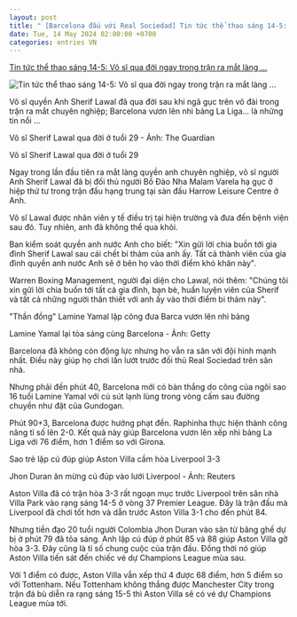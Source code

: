 ```yaml
---
layout: post
title: " [Barcelona đấu với Real Sociedad] Tin tức thể thao sáng 14-5: Võ sĩ qua đời ngay trong trận ra mắt làng ..."
date: Tue, 14 May 2024 02:00:00 +0700
categories: entries VN
---
```

[Tin tức thể thao sáng 14-5: Võ sĩ qua đời ngay trong trận ra mắt làng ...](https://tuoitre.vn/tin-tuc-the-thao-sang-14-5-vo-si-qua-doi-ngay-trong-tran-ra-mat-lang-quyen-anh-chuyen-nghiep-20240514035428403.htm)

![Tin tức thể thao sáng 14-5: Võ sĩ qua đời ngay trong trận ra mắt làng ...](https://cdn1.tuoitre.vn/zoom/600_315/471584752817336320/2024/5/14/capture-17156331472612881102-0-0-415-793-crop-17156359358681795073618.jpg)

Võ sĩ quyền Anh Sherif Lawal đã qua đời sau khi ngã gục trên võ đài trong trận ra mắt chuyên nghiệp; Barcelona vươn lên nhì bảng La Liga... là những tin nổi ...

Võ sĩ Sherif Lawal qua đời ở tuổi 29 - Ảnh: The Guardian

Võ sĩ Sherif Lawal qua đời ở tuổi 29

Ngay trong lần đầu tiên ra mắt làng quyền anh chuyên nghiệp, võ sĩ người Anh Sherif Lawal đã bị đối thủ người Bồ Đào Nha Malam Varela hạ gục ở hiệp thứ tư trong trận đấu hạng trung tại sàn đấu Harrow Leisure Centre ở Anh.

Võ sĩ Lawal được nhân viên y tế điều trị tại hiện trường và đưa đến bệnh viện sau đó. Tuy nhiên, anh đã không thể qua khỏi.

Ban kiểm soát quyền anh nước Anh cho biết: "Xin gửi lời chia buồn tới gia đình Sherif Lawal sau cái chết bi thảm của anh ấy. Tất cả thành viên của gia đình quyền anh nước Anh sẽ ở bên họ vào thời điểm khó khăn này".

Warren Boxing Management, người đại diện cho Lawal, nói thêm: "Chúng tôi xin gửi lời chia buồn tới tất cả gia đình, bạn bè, huấn luyện viên của Sherif và tất cả những người thân thiết với anh ấy vào thời điểm bi thảm này".

"Thần đồng" Lamine Yamal lập công đưa Barca vươn lên nhì bảng

Lamine Yamal lại tỏa sáng cùng Barcelona - Ảnh: Getty

Barcelona đã không còn động lực nhưng họ vẫn ra sân với đội hình mạnh nhất. Điều này giúp họ chơi lấn lướt trước đối thủ Real Sociedad trên sân nhà.

Nhưng phải đến phút 40, Barcelona mới có bàn thắng do công của ngôi sao 16 tuổi Lamine Yamal với cú sút lạnh lùng trong vòng cấm sau đường chuyền như đặt của Gundogan.

Phút 90+3, Barcelona được hưởng phạt đền. Raphinha thực hiện thành công nâng tỉ số lên 2-0. Kết quả này giúp Barcelona vươn lên xếp nhì bảng La Liga với 76 điểm, hơn 1 điểm so với Girona.

Sao trẻ lập cú đúp giúp Aston Villa cầm hòa Liverpool 3-3

Jhon Duran ăn mừng cú đúp vào lưới Liverpool - Ảnh: Reuters

Aston Villa đã có trận hòa 3-3 rất ngoạn mục trước Liverpool trên sân nhà Villa Park vào rạng sáng 14-5 ở vòng 37 Premier League. Đây là trận đấu mà Liverpool đã chơi tốt hơn và dẫn trước Aston Villa 3-1 cho đến phút 84.

Nhưng tiền đạo 20 tuổi người Colombia Jhon Duran vào sân từ băng ghế dự bị ở phút 79 đã tỏa sáng. Anh lập cú đúp ở phút 85 và 88 giúp Aston Villa gỡ hòa 3-3. Đây cũng là tỉ số chung cuộc của trận đấu. Đồng thời nó giúp Aston Villa tiến sát đến chiếc vé dự Champions League mùa sau.

Với 1 điểm có được, Aston Villa vẫn xếp thứ 4 được 68 điểm, hơn 5 điểm so với Tottenham. Nếu Tottenham không thắng được Manchester City trong trận đá bù diễn ra rạng sáng 15-5 thì Aston Villa sẽ có vé dự Champions League mùa tới.

